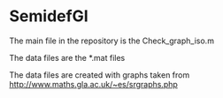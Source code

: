 # SemidefGI

The main file in the repository is the Check_graph_iso.m

The data files are the *.mat files

The data files are created with graphs taken from http://www.maths.gla.ac.uk/~es/srgraphs.php


